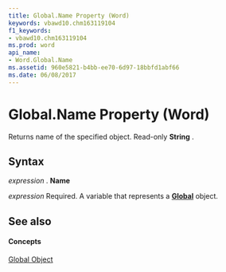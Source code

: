 ```yaml
---
title: Global.Name Property (Word)
keywords: vbawd10.chm163119104
f1_keywords:
- vbawd10.chm163119104
ms.prod: word
api_name:
- Word.Global.Name
ms.assetid: 960e5821-b4bb-ee70-6d97-18bbfd1abf66
ms.date: 06/08/2017
---
```



# Global.Name Property (Word)

Returns name of the specified object. Read-only **String** .


## Syntax

 _expression_ . **Name**

 _expression_ Required. A variable that represents a **[Global](global-object-word.md)** object.


## See also


#### Concepts


[Global Object](global-object-word.md)

